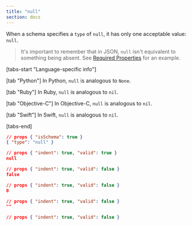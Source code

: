 ```yaml
---
title: "null"
section: docs
---
```


When a schema specifies a `type` of `null`, it has only one acceptable value: `null`.

> It's important to remember that in JSON, `null` isn't equivalent to something being absent. See [Required Properties](../../understanding-json-schema/reference/object#required) for an example.

[tabs-start "Language-specific info"]

[tab "Python"]
In Python, `null` is analogous to `None`.

[tab "Ruby"]
In Ruby, `null` is analogous to `nil`.

[tab "Objective-C"]
In Objective-C, `null` is analogous to `nil`.

[tab "Swift"]
In Swift, `null` is analogous to `nil`.

[tabs-end]

```json
// props { "isSchema": true }
{ "type": "null" }
```
```json
// props { "indent": true, "valid": true }
null
```
```json
// props { "indent": true, "valid": false }
false
```
```json
// props { "indent": true, "valid": false }
0
```
```json
// props { "indent": true, "valid": false }
""
```
```json
// props { "indent": true, "valid": false }
⠀
```
